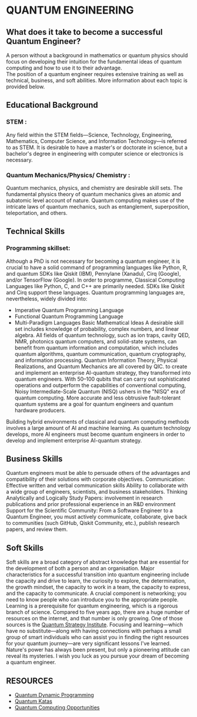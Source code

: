 # QUANTUM ENGINEERING
## What does it take to become a successful Quantum Engineer?
A person without a background in mathematics or quantum physics should focus on developing their intuition for the fundamental ideas of quantum computing and how to use it to their advantage.<br/>  The position of a quantum engineer requires extensive training as well as technical, business, and soft abilities. More information about each topic is provided below.
## Educational Background
### STEM : 
Any field within the STEM fields—Science, Technology, Engineering, Mathematics, Computer Science, and Information Technology—is referred to as STEM. It is desirable to have a master's or doctorate in science, but a bachelor's degree in engineering with computer science or electronics is necessary.
### Quantum Mechanics/Physics/ Chemistry :
Quantum mechanics, physics, and chemistry are desirable skill sets. The fundamental physics theory of quantum mechanics gives an atomic and subatomic level account of nature. Quantum computing makes use of the intricate laws of quantum mechanics, such as entanglement, superposition, teleportation, and others.
## Technical Skills
### Programming skillset:
Although a PhD is not necessary for becoming a quantum engineer, it is crucial to have a solid command of programming languages like Python, R, and quantum SDKs like Qiskit (IBM), Pennylane (Xanadu), Cirq (Google), and/or TensorFlow (Google).
In order to programme, Classical Computing Languages like Python, C, and C++ are primarily needed. SDKs like Qiskit and Cirq support these languages.
Quantum programming languages are, nevertheless, widely divided into:
- Imperative Quantum Programming Language
- Functional Quantum Programming Language
- Multi-Paradigm Languages
Basic Mathematical Ideas A desirable skill set includes knowledge of probability, complex numbers, and linear algebra.
All fields of quantum technology, such as ion traps, cavity QED, NMR, photonics quantum computers, and solid-state systems, can benefit from quantum information and computation, which includes quantum algorithms, quantum communication, quantum cryptography, and information processing. Quantum Information Theory, Physical Realizations, and Quantum Mechanics are all covered by QIC. to create and implement an enterprise AI-quantum strategy, they transformed into quantum engineers.
With 50–100 qubits that can carry out sophisticated operations and outperform the capabilities of conventional computing, Noisy Intermediate-Scale Quantum (NISQ) ushers in the "NISQ" era of quantum computing. More accurate and less obtrusive fault-tolerant quantum systems are a goal for quantum engineers and quantum hardware producers.

Building hybrid environments of classical and quantum computing methods involves a large amount of AI and machine learning. As quantum technology develops, more AI engineers must become quantum engineers in order to develop and implement enterprise AI-quantum strategy.
## Business Skills
Quantum engineers must be able to persuade others of the advantages and compatibility of their solutions with corporate objectives.
Communication: Effective written and verbal communication skills
Ability to collaborate with a wide group of engineers, scientists, and business stakeholders.
Thinking Analytically and Logically
Study Papers: involvement in research publications and prior professional experience in an R&D environment
Support for the Scientific Community: From a Software Engineer to a Quantum Engineer, you must actively communicate, collaborate, give back to communities (such GitHub, Qiskit Community, etc.), publish research papers, and review them.
## Soft Skills
Soft skills are a broad category of abstract knowledge that are essential for the development of both a person and an organisation. Major characteristics for a successful transition into quantum engineering include the capacity and drive to learn, the curiosity to explore, the determination, the growth mindset, the capacity to work in a team, the capacity to express, and the capacity to communicate.
A crucial component is networking; you need to know people who can introduce you to the appropriate people.
Learning is a prerequisite for quantum engineering, which is a rigorous branch of science. Compared to five years ago, there are a huge number of resources on the internet, and that number is only growing. One of those sources is the [Quantum Strategy Institute](https://quantumstrategyinstitute.com).
Focusing and learning—which have no substitute—along with having connections with perhaps a small group of smart individuals who can assist you in finding the right resources for your quantum journey—are very significant lessons I've learned.
Nature's power has always been present, but only a pioneering attitude can reveal its mysteries.
I wish you luck as you pursue your dream of becoming a quantum engineer.
## RESOURCES
- [Quantum Dynamic Programming](https://github.com/ASCII-Mentorships/quantum-dynamic-programming)
- [Quantum Katas](https://github.com/microsoft/QuantumKatas)
- [Quantum Computing Opportunities](https://github.com/1ethanhansen/Quantum-Computing-Opportunities)